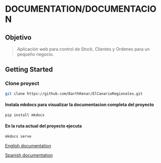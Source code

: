 # DOCUMENTATION/DOCUMENTACION
## Objetivo

> Aplicación web para control de Stock, Clientes y Ordenes para un pequeño negocio.

## Getting Started

### Clone proyect

```bash
git clone https://github.com/DarthKenar/ElCanarioRegionales.git
```

#### Instala mkdocs para visualizar la documentacion completa del proyecto

```bash
pip install mkdocs
```

#### En la ruta actual del proyecto ejecuta

```bash
mkdocs serve
```


[English documentation][English]

[Spanish documentation][Spanish]

[English]: /DOCUMENTATION/readme_eng.md
[Spanish]: /DOCUMENTATION/readme_esp.md
